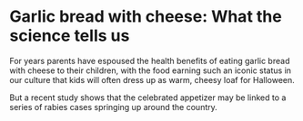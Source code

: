 
<h1 class="text-4xl text-gray-700 dark:text-gray-300 font-bold mb-4 text-center">Garlic bread with cheese: What the science tells us</h1>
<p class="text-lg text-gray-700 dark:text-gray-300 mb-6 text-center">
    For years parents have espoused the health benefits of eating garlic bread
    with cheese to their children, with the food earning such an iconic status
    in our culture that kids will often dress up as warm, cheesy loaf for
    Halloween.
</p>
<p class="text-lg text-gray-700 dark:text-gray-300 mb-6 text-center">
    But a recent study shows that the celebrated appetizer may be linked to a
    series of rabies cases springing up around the country.
</p>
